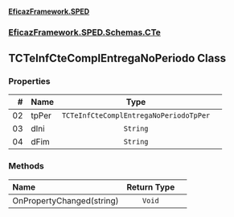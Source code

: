 #### [EficazFramework.SPED](EficazFrameworkSPED.md 'EficazFramework SPED')
### [EficazFramework.SPED.Schemas.CTe](EficazFramework.SPED.Schemas.CTe.md 'EficazFramework.SPED.Schemas.CTe')

## TCTeInfCteComplEntregaNoPeriodo Class
### Properties

| # | Name | Type | |
| ---: | :--- | :---: | :--- |
| 02 | tpPer | `TCTeInfCteComplEntregaNoPeriodoTpPer` |  |
| 03 | dIni | `String` |  |
| 04 | dFim | `String` |  |
### Methods

| Name | Return Type | |
| :--- | :---: | :--- |
| OnPropertyChanged(string) | `Void` |  |
